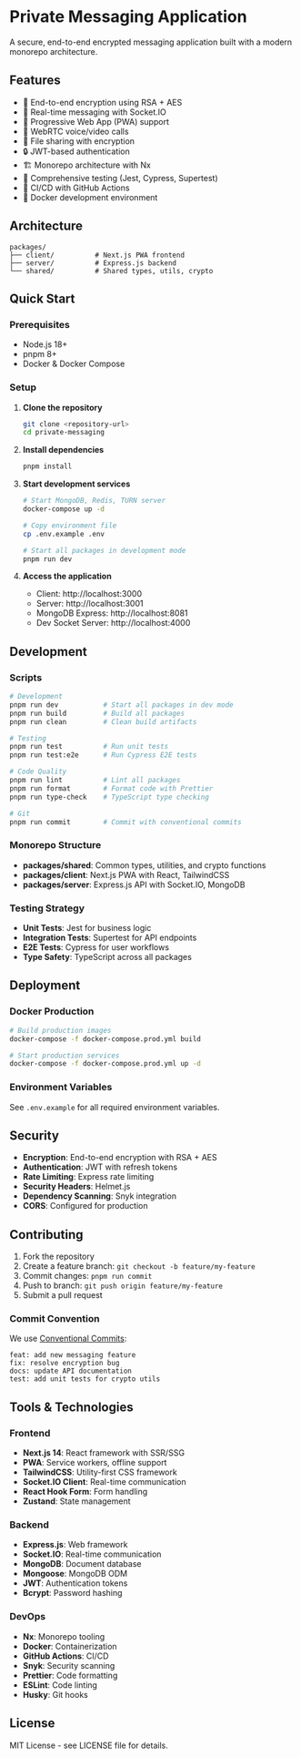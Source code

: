 # Private Messaging Application

A secure, end-to-end encrypted messaging application built with a modern monorepo architecture.

## Features

- 🔐 End-to-end encryption using RSA + AES
- 💬 Real-time messaging with Socket.IO
- 📱 Progressive Web App (PWA) support
- 🎥 WebRTC voice/video calls
- 📁 File sharing with encryption
- 🔒 JWT-based authentication
- 🏗️ Monorepo architecture with Nx
- 🧪 Comprehensive testing (Jest, Cypress, Supertest)
- 🚀 CI/CD with GitHub Actions
- 🐳 Docker development environment

## Architecture

```
packages/
├── client/          # Next.js PWA frontend
├── server/          # Express.js backend
└── shared/          # Shared types, utils, crypto
```

## Quick Start

### Prerequisites

- Node.js 18+
- pnpm 8+
- Docker & Docker Compose

### Setup

1. **Clone the repository**
   ```bash
   git clone <repository-url>
   cd private-messaging
   ```

2. **Install dependencies**
   ```bash
   pnpm install
   ```

3. **Start development services**
   ```bash
   # Start MongoDB, Redis, TURN server
   docker-compose up -d
   
   # Copy environment file
   cp .env.example .env
   
   # Start all packages in development mode
   pnpm run dev
   ```

4. **Access the application**
   - Client: http://localhost:3000
   - Server: http://localhost:3001
   - MongoDB Express: http://localhost:8081
   - Dev Socket Server: http://localhost:4000

## Development

### Scripts

```bash
# Development
pnpm run dev           # Start all packages in dev mode
pnpm run build         # Build all packages
pnpm run clean         # Clean build artifacts

# Testing
pnpm run test          # Run unit tests
pnpm run test:e2e      # Run Cypress E2E tests

# Code Quality
pnpm run lint          # Lint all packages
pnpm run format        # Format code with Prettier
pnpm run type-check    # TypeScript type checking

# Git
pnpm run commit        # Commit with conventional commits
```

### Monorepo Structure

- **packages/shared**: Common types, utilities, and crypto functions
- **packages/client**: Next.js PWA with React, TailwindCSS
- **packages/server**: Express.js API with Socket.IO, MongoDB

### Testing Strategy

- **Unit Tests**: Jest for business logic
- **Integration Tests**: Supertest for API endpoints
- **E2E Tests**: Cypress for user workflows
- **Type Safety**: TypeScript across all packages

## Deployment

### Docker Production

```bash
# Build production images
docker-compose -f docker-compose.prod.yml build

# Start production services
docker-compose -f docker-compose.prod.yml up -d
```

### Environment Variables

See `.env.example` for all required environment variables.

## Security

- **Encryption**: End-to-end encryption with RSA + AES
- **Authentication**: JWT with refresh tokens
- **Rate Limiting**: Express rate limiting
- **Security Headers**: Helmet.js
- **Dependency Scanning**: Snyk integration
- **CORS**: Configured for production

## Contributing

1. Fork the repository
2. Create a feature branch: `git checkout -b feature/my-feature`
3. Commit changes: `pnpm run commit`
4. Push to branch: `git push origin feature/my-feature`
5. Submit a pull request

### Commit Convention

We use [Conventional Commits](https://conventionalcommits.org/):

```
feat: add new messaging feature
fix: resolve encryption bug
docs: update API documentation
test: add unit tests for crypto utils
```

## Tools & Technologies

### Frontend
- **Next.js 14**: React framework with SSR/SSG
- **PWA**: Service workers, offline support
- **TailwindCSS**: Utility-first CSS framework
- **Socket.IO Client**: Real-time communication
- **React Hook Form**: Form handling
- **Zustand**: State management

### Backend
- **Express.js**: Web framework
- **Socket.IO**: Real-time communication
- **MongoDB**: Document database
- **Mongoose**: MongoDB ODM
- **JWT**: Authentication tokens
- **Bcrypt**: Password hashing

### DevOps
- **Nx**: Monorepo tooling
- **Docker**: Containerization
- **GitHub Actions**: CI/CD
- **Snyk**: Security scanning
- **Prettier**: Code formatting
- **ESLint**: Code linting
- **Husky**: Git hooks

## License

MIT License - see LICENSE file for details.
